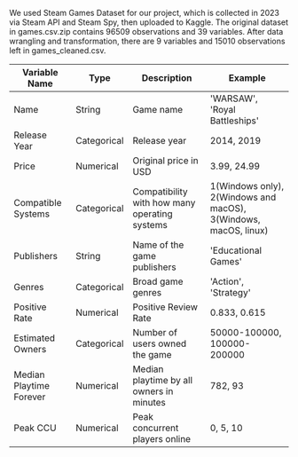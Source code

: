 We used Steam Games Dataset for our project, which is collected in 2023 via Steam API and Steam Spy, then uploaded to Kaggle. The original dataset in games.csv.zip contains 96509 observations and 39 variables. After data wrangling and transformation, there are 9 variables and 15010 observations left in games_cleaned.csv.

| Variable Name   | Type      | Description                              | Example                          |
|-----------------|-----------|------------------------------------------|----------------------------------|
| Name            | String    | Game name                                | 'WARSAW', 'Royal Battleships'    |
| Release Year    | Categorical | Release year                           | 2014, 2019                      |
| Price           | Numerical | Original price in USD                   | 3.99, 24.99                     |
| Compatible Systems | Categorical | Compatibility with how many operating systems | 1(Windows only), 2(Windows and macOS), 3(Windows, macOS, linux) |
| Publishers      | String    | Name of the game publishers              | 'Educational Games'             |
| Genres          | Categorical | Broad game genres                      | 'Action', 'Strategy'            |
| Positive Rate   | Numerical | Positive Review Rate                    | 0.833, 0.615                    |
| Estimated Owners | Categorical | Number of users owned the game        | 50000-100000, 100000-200000     |
| Median Playtime Forever | Numerical | Median playtime by all owners in minutes | 782, 93                      |
| Peak CCU        | Numerical | Peak concurrent players online          | 0, 5, 10                       |
